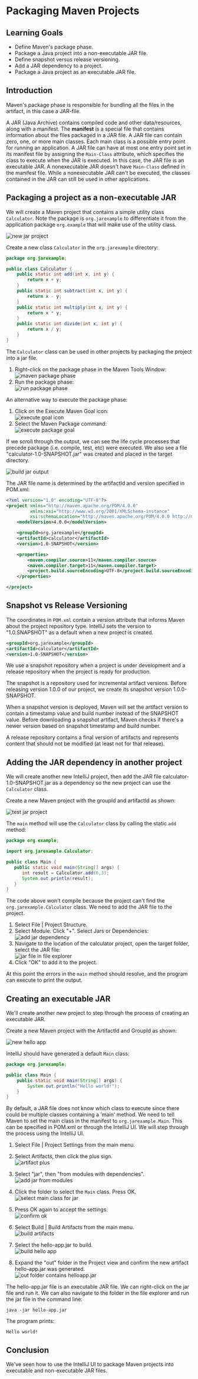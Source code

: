 # Packaging Maven Projects

## Learning Goals

- Define Maven's package phase.
- Package a Java project into a non-executable JAR file. 
- Define snapshot versus release versioning.
- Add a JAR dependency to a project.
- Package a Java project as an executable JAR file.

## Introduction

Maven's package phase is responsible
for bundling all the files in the artifact, in this case a JAR-file.

A JAR (Java Archive) contains compiled code and other
data/resources, along with a manifest. 
The **manifest** is a special file that contains information
about the files packaged in a JAR file.
A JAR file can contain zero, one, or more main classes.
Each main class is a possible entry point for running an application.
A JAR file can have at most one entry point set in its manifest file
by assigning the `Main-Class` attribute, which specifies the class
to execute when the JAR is executed. In this case, the JAR file is an executable JAR.
A nonexecutable JAR doesn't have `Main-Class` defined in the manifest file.
While a nonexecutable JAR can't be executed, the classes contained
in the JAR can still be used in other applications.

## Packaging a project as a non-executable JAR

We will create a Maven project that contains a simple utility class `Calculator`.
Note the package is `org.jarexample` to differentiate it from the application package
`org.example` that will make use of the utility class.

![new jar project](https://curriculum-content.s3.amazonaws.com/6002/packaging-maven-projects/newproject.png)

Create a new class `Calculator` in the `org.jarexample` directory:

```java
package org.jarexample;

public class Calculator {
    public static int add(int x, int y) {
        return x + y;
    }
    public static int subtract(int x, int y) {
        return x - y;
    }
    public static int multiply(int x, int y) {
        return x * y;
    }
    public static int divide(int x, int y) {
        return x / y;
    }
}
```

The `Calculator` class can be used in other projects by packaging the project into a jar file.

1. Right-click on the package phase in the Maven Tools Window:  
   ![maven package phase](https://curriculum-content.s3.amazonaws.com/6002/packaging-maven-projects/mavenpackagephase.png)
2. Run the package phase:  
   ![run package phase](https://curriculum-content.s3.amazonaws.com/6002/packaging-maven-projects/runpackagephase.png)


An alternative way to execute the package phase:
1. Click on the Execute Maven Goal icon:  
   ![execute goal icon](https://curriculum-content.s3.amazonaws.com/6002/packaging-maven-projects/executegoal.png)
2. Select the Maven Package command:  
   ![execute package goal](https://curriculum-content.s3.amazonaws.com/6002/packaging-maven-projects/executepackagegoal.png)


If we scroll through the output, we can see the life cycle processes that
precede package (i.e. compile, test, etc) were executed.  We also
see a  file "calculator-1.0-SNAPSHOT.jar" was created and placed in the target directory.

![build jar output](https://curriculum-content.s3.amazonaws.com/6002/packaging-maven-projects/buildjar.png)

The JAR file name is determined by the artifactId and version specified
in POM.xml:

```xml
<?xml version="1.0" encoding="UTF-8"?>
<project xmlns="http://maven.apache.org/POM/4.0.0"
         xmlns:xsi="http://www.w3.org/2001/XMLSchema-instance"
         xsi:schemaLocation="http://maven.apache.org/POM/4.0.0 http://maven.apache.org/xsd/maven-4.0.0.xsd">
    <modelVersion>4.0.0</modelVersion>

    <groupId>org.jarexample</groupId>
    <artifactId>calculator</artifactId>
    <version>1.0-SNAPSHOT</version>

    <properties>
        <maven.compiler.source>11</maven.compiler.source>
        <maven.compiler.target>11</maven.compiler.target>
        <project.build.sourceEncoding>UTF-8</project.build.sourceEncoding>
    </properties>

</project>
```

## Snapshot vs Release Versioning

The coordinates in `POM.xml` contain a
version attribute that informs Maven about the project
repository type.  IntelliJ sets the version to "1.0.SNAPSHOT"
as a default when a new project is created.

```xml
<groupId>org.jarexample</groupId>
<artifactId>calculator</artifactId>
<version>1.0-SNAPSHOT</version>
```

We use a snapshot repository when a project is under development
and a release repository when the project is ready for production.

The snapshot is a repository used for incremental artifact versions.
Before releasing version 1.0.0 of
our project, we create its snapshot version 1.0.0-SNAPSHOT.

When a snapshot version is deployed, Maven will set the artifact
version to contain a timestamp value and build number
instead of the SNAPSHOT value.
Before downloading a snapshot artifact, Maven checks
if there's a newer version based on snapshot timestamp and build number.

A release repository contains a final version of artifacts
and represents content that should not be modified (at least not
for that release).

## Adding the JAR dependency in another project

We will create another new IntelliJ project, then add the JAR file calculator-1.0-SNAPSHOT.jar
as a dependency so the new project can use the `Calculator` class. 

Create a new Maven project with the groupId and artifactId as shown:

![test jar project](https://curriculum-content.s3.amazonaws.com/6002/packaging-maven-projects/testproject.png)

The `main` method will use the `Calculator` class by calling the static `add` method:


```java
package org.example;

import org.jarexample.Calculator;

public class Main {
   public static void main(String[] args) {
      int result = Calculator.add(6,3);
      System.out.println(result);
   }
}
```

The code above won't compile because the project can't
find the `org.jarexample.Calculator` class.
We need to add the JAR file to the project.

1. Select File | Project Structure.
2. Select Module. Click "+". Select Jars or Dependencies:       
   ![add jar dependency](https://curriculum-content.s3.amazonaws.com/6002/packaging-maven-projects/addjardependency.png)
3. Navigate to the location of the calculator project, open the target folder, select the JAR file:    
   ![jar file in file explorer](https://curriculum-content.s3.amazonaws.com/6002/packaging-maven-projects/pickjarfile.png)
4. Click "OK" to add it to the project.

At this point the errors in the `main` method should resolve, and the program can execute
to print the output.

## Creating an executable JAR

We'll create another new project to step through the process of creating an executable JAR.

Create a new Maven project with the ArtifactId and GroupId as shown:

![new hello app](https://curriculum-content.s3.amazonaws.com/6002/packaging-maven-projects/new-hello-app.png)

IntelliJ should have generated a default `Main` class:

```java
package org.jarexample;

public class Main {
    public static void main(String[] args) {
        System.out.println("Hello world!");
    }
}
```

By default, a JAR file does not know which class to execute
since there could be multiple classes containing a 'main' method.
We need to tell Maven to set the main class in the manifest to `org.jarexample.Main`. 
This can be specified in POM.xml or through the IntelliJ UI.
We will step through the process using the IntelliJ UI.

1. Select File | Project Settings from the main menu. 

2. Select Artifacts, then click the plus sign.   
   ![artifact plus](https://curriculum-content.s3.amazonaws.com/6002/packaging-maven-projects/artifactplussign.png) 

3. Select "jar", then "from modules with dependencies".   
   ![add jar from modules](https://curriculum-content.s3.amazonaws.com/6002/packaging-maven-projects/addjarmodules.png) 

4. Click the folder to select the `Main` class.  Press OK.     
   ![select main class for jar](https://curriculum-content.s3.amazonaws.com/6002/packaging-maven-projects/pickmainclass.png) 

5. Press OK again to accept the settings.  
   ![confirm ok](https://curriculum-content.s3.amazonaws.com/6002/packaging-maven-projects/okagain.png)  

6. Select Build | Build Artifacts from the main menu.    
   ![build artifacts](https://curriculum-content.s3.amazonaws.com/6002/packaging-maven-projects/buildartifacts.png)  

7. Select the hello-app.jar to build.  
   ![build hello app](https://curriculum-content.s3.amazonaws.com/6002/packaging-maven-projects/buildhelloapp.png)  

8. Expand the "out" folder in the Project view and confirm the new artifact hello-app.jar was generated.     
   ![out folder contains helloapp.jar](https://curriculum-content.s3.amazonaws.com/6002/packaging-maven-projects/helloappjar.png)


The hello-app.jar file is an executable JAR file.  We can right-click on the jar file and run it.
We can also navigate to the folder in the file explorer and run the jar file in the command line:

```code
java -jar hello-app.jar
```

The program prints:

```text
Hello world!
```

## Conclusion

We've seen how to use the IntelliJ UI to package Maven projects into executable and non-executable JAR files.

